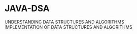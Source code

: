 # JAVA-DSA
UNDERSTANDING DATA STRUCTURES AND ALGORITHMS
IMPLEMENTATION OF DATA STRUCTURES AND ALGORITHMS
